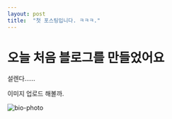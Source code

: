 ```yaml
---
layout: post
title:  "첫 포스팅입니다. ㅋㅋㅋ."
---
```


# 오늘 처음 블로그를 만들었어요

설렌다......

이미지 업로드 해볼까. 

![bio-photo](C:\Users\majun97\Documents\GitHub\JunseokMa.github.io\images\2022-01-16-firststory\bio-photo.jpg)
